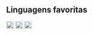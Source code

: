 ## Linguagens favoritas
<spam><img src="https://img.shields.io/badge/Python-3776AB?style=for-the-badge&logo=python&logoColor=white" height="20em"></spam>
<spam><img src="https://img.shields.io/badge/JavaScript-F7DF1E?style=for-the-badge&logo=javascript&logoColor=black" height="20em"></spam>
<spam><img src="" height="20em"></spam>
